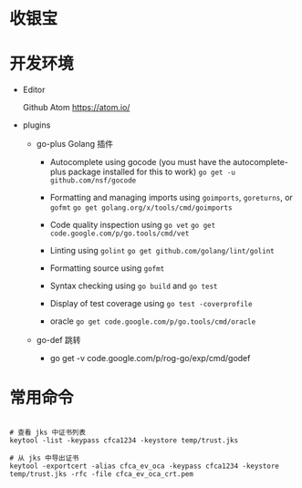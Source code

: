 收银宝
=========

# 开发环境

* Editor

    Github Atom https://atom.io/

* plugins

    + go-plus Golang 插件

        - Autocomplete using gocode (you must have the autocomplete-plus package installed for this to work)
            `go get -u github.com/nsf/gocode`

        - Formatting and managing imports using `goimports`, `goreturns`, or `gofmt`
            `go get golang.org/x/tools/cmd/goimports`

        - Code quality inspection using `go vet`
            `go get code.google.com/p/go.tools/cmd/vet`

        - Linting using `golint`
            `go get github.com/golang/lint/golint`

        - Formatting source using `gofmt`
        - Syntax checking using `go build` and `go test`
        - Display of test coverage using `go test -coverprofile`

        - oracle `go get code.google.com/p/go.tools/cmd/oracle`

    + go-def 跳转

        - go get -v code.google.com/p/rog-go/exp/cmd/godef


# 常用命令

```shell

# 查看 jks 中证书列表
keytool -list -keypass cfca1234 -keystore temp/trust.jks

# 从 jks 中导出证书
keytool -exportcert -alias cfca_ev_oca -keypass cfca1234 -keystore temp/trust.jks -rfc -file cfca_ev_oca_crt.pem

```
